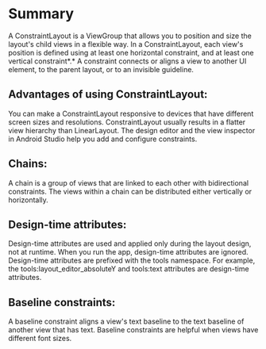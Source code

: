 # Summary
A ConstraintLayout is a ViewGroup that allows you to position and size the layout's child views in a flexible way.
In a ConstraintLayout, each view's position is defined using at least one horizontal constraint, and at least one vertical constraint*.*
A constraint connects or aligns a view to another UI element, to the parent layout, or to an invisible guideline.

## Advantages of using ConstraintLayout:

You can make a ConstraintLayout responsive to devices that have different screen sizes and resolutions.
ConstraintLayout usually results in a flatter view hierarchy than LinearLayout.
The design editor and the view inspector in Android Studio help you add and configure constraints.

## Chains:

A chain is a group of views that are linked to each other with bidirectional constraints.
The views within a chain can be distributed either vertically or horizontally.

## Design-time attributes:

Design-time attributes are used and applied only during the layout design, not at runtime. When you run the app, design-time attributes are ignored.
Design-time attributes are prefixed with the tools namespace. For example, the tools:layout_editor_absoluteY and tools:text attributes are design-time attributes.

## Baseline constraints:

A baseline constraint aligns a view's text baseline to the text baseline of another view that has text.
Baseline constraints are helpful when views have different font sizes.